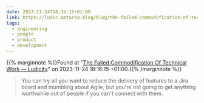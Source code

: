 ```yaml
---
date: 2023-11-24T18:16:15+01:00
link: https://ludic.mataroa.blog/blog/the-failed-commodification-of-technical-work/
tags:
  - engineering
  - people
  - product
  - development
---
```

{{% marginnote %}}Found at "[The Failed Commodification Of Technical Work — Ludicity](https://web.archive.org/web/20231124181615/https://ludic.mataroa.blog/blog/the-failed-commodification-of-technical-work/)" on 2023-11-24 18:16:15 +01:00.{{% /marginnote %}}

> You can try all you want to reduce the delivery of features to a Jira board and mumbling about Agile, but you're not going to get anything worthwhile out of people if you can't connect with them.